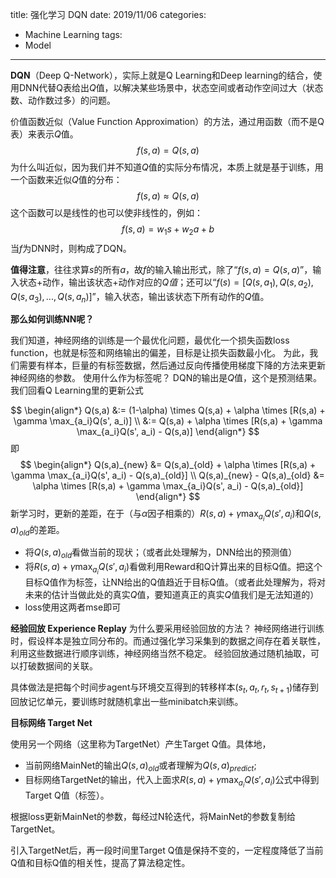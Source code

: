 title: 强化学习 DQN
date: 2019/11/06
categories:
- Machine Learning
tags:
- Model
---


**DQN**（Deep Q-Network），实际上就是Q Learning和Deep learning的结合，使用DNN代替Q表给出$Q$值，以解决某些场景中，状态空间或者动作空间过大（状态数、动作数过多）的问题。

价值函数近似（Value Function Approximation）的方法，通过用函数（而不是Q表）来表示$Q$值。
$$
f(s, a) = Q(s, a)
$$
为什么叫近似，因为我们并不知道$Q$值的实际分布情况，本质上就是基于训练，用一个函数来近似$Q$值的分布：
$$
f(s, a) \approx Q(s, a)
$$
这个函数可以是线性的也可以使非线性的，例如：
$$
f(s, a) = w_1s+w_2a + b
$$
当$f$为DNN时，则构成了DQN。

**值得注意**，往往求算$s$的所有$a$，故$f$的输入输出形式，除了“$f(s, a) = Q(s, a)$”，输入状态+动作，输出该状态+动作对应的$Q值$；还可以“$f(s) = [Q(s, a_1), Q(s, a_2), Q(s, a_3), ..., Q(s, a_n)]$”，输入状态，输出该状态下所有动作的$Q$值。

**那么如何训练NN呢？**

我们知道，神经网络的训练是一个最优化问题，最优化一个损失函数loss function，也就是标签和网络输出的偏差，目标是让损失函数最小化。
为此，我们需要有样本，巨量的有标签数据，然后通过反向传播使用梯度下降的方法来更新神经网络的参数。
使用什么作为标签呢？
DQN的输出是$Q$值，这个是预测结果。
我们回看Q Learning里的更新公式

$$
\begin{align*}
Q(s,a) &:= (1-\alpha) \times Q(s,a) + \alpha \times [R(s,a) + \gamma \max_{a_i}Q(s', a_i)] \\
&:= Q(s,a) + \alpha \times [R(s,a) + \gamma \max_{a_i}Q(s', a_i) - Q(s,a)]
\end{align*}
$$
即
$$
\begin{align*}
Q(s,a)_{new} &= Q(s,a)_{old} + \alpha \times [R(s,a) + \gamma \max_{a_i}Q(s', a_i) - Q(s,a)_{old}] \\
Q(s,a)_{new} - Q(s,a)_{old} &= \alpha \times [R(s,a) + \gamma \max_{a_i}Q(s', a_i) - Q(s,a)_{old}]
\end{align*}
$$
新学习时，更新的差距，在于（与$\alpha$因子相乘的）$R(s,a) + \gamma \max_{a_i}Q(s', a_i)$和$Q(s,a)_{old}$的差距。
- 将$Q(s,a)_{old}$看做当前的现状；（或者此处理解为，DNN给出的预测值）
- 将$R(s,a) + \gamma \max_{a_i}Q(s', a_i)$看做利用Reward和Q计算出来的目标Q值。把这个目标Q值作为标签，让NN给出的Q值趋近于目标Q值。（或者此处理解为，将对未来的估计当做此处的真实$Q$值，要知道真正的真实$Q$值我们是无法知道的）
- loss使用这两者mse即可

**经验回放 Experience Replay**
为什么要采用经验回放的方法？
神经网络进行训练时，假设样本是独立同分布的。而通过强化学习采集到的数据之间存在着关联性，利用这些数据进行顺序训练，神经网络当然不稳定。
经验回放通过随机抽取，可以打破数据间的关联。

具体做法是把每个时间步agent与环境交互得到的转移样本$(s_t, a_t, r_t, s_{t+1})$储存到回放记忆单元，要训练时就随机拿出一些minibatch来训练。

**目标网络 Target Net**

使用另一个网络（这里称为TargetNet）产生Target Q值。具体地，
- 当前网络MainNet的输出$Q(s,a)_{old}$或者理解为$Q(s,a)_{predict}$;
- 目标网络TargetNet的输出，代入上面求$R(s,a) + \gamma \max_{a_i}Q(s', a_i)$公式中得到Target Q值（标签）。

根据loss更新MainNet的参数，每经过N轮迭代，将MainNet的参数复制给TargetNet。

引入TargetNet后，再一段时间里Target Q值是保持不变的，一定程度降低了当前Q值和目标Q值的相关性，提高了算法稳定性。

